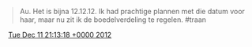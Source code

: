 > Au\. Het is bijna 12\.12\.12\. Ik had prachtige plannen met die datum voor haar, maar nu zit ik de boedelverdeling te regelen\. \#traan

<img src="../../media/tweet.ico" width="12" /> [Tue Dec 11 21:13:18 +0000 2012](https://twitter.com/DromerDenker/status/278608419953455104)